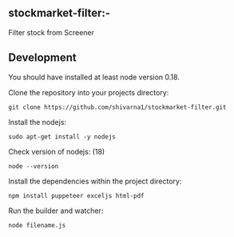 ## stockmarket-filter:- 
  Filter stock from Screener

## Development

You should have installed at least node version 0.18.  

Clone the repository into your projects directory:
```
git clone https://github.com/shivarna1/stockmarket-filter.git
```
Install the nodejs:

``` 
sudo apt-get install -y nodejs
```
Check version of nodejs: (18)

``` 
node --version
```

Install the dependencies within the project directory:
```
npm install puppeteer exceljs html-pdf
```

Run the builder and watcher:
```
node filename.js
```

